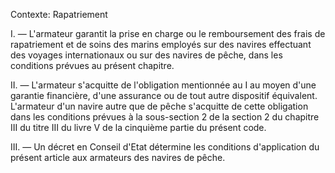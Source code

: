 Contexte: Rapatriement

I. — L'armateur garantit la prise en charge ou le remboursement des frais de rapatriement et de soins des marins employés sur des navires effectuant des voyages internationaux ou sur des navires de pêche, dans les conditions prévues au présent chapitre.

II. — L'armateur s'acquitte de l'obligation mentionnée au I au moyen d'une garantie financière, d'une assurance ou de tout autre dispositif équivalent. L'armateur d'un navire autre que de pêche s'acquitte de cette obligation dans les conditions prévues à la sous-section 2 de la section 2 du chapitre III du titre III du livre V de la cinquième partie du présent code.

III. — Un décret en Conseil d'Etat détermine les conditions d'application du présent article aux armateurs des navires de pêche.